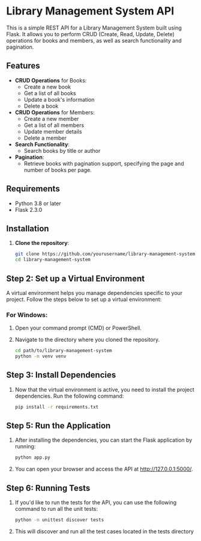 # Library Management System API

This is a simple REST API for a Library Management System built using Flask. It allows you to perform CRUD (Create, Read, Update, Delete) operations for books and members, as well as search functionality and pagination.

## Features

- **CRUD Operations** for Books:
  - Create a new book
  - Get a list of all books
  - Update a book's information
  - Delete a book
- **CRUD Operations** for Members:
  - Create a new member
  - Get a list of all members
  - Update member details
  - Delete a member
- **Search Functionality**:
  - Search books by title or author
- **Pagination**:
  - Retrieve books with pagination support, specifying the page and number of books per page.

## Requirements

- Python 3.8 or later
- Flask 2.3.0

## Installation

1. **Clone the repository**:

   ```bash
   git clone https://github.com/yourusername/library-management-system.git
   cd library-management-system
   ```

## Step 2: Set up a Virtual Environment

A virtual environment helps you manage dependencies specific to your project. Follow the steps below to set up a virtual environment:

### For Windows:

1. Open your command prompt (CMD) or PowerShell.
2. Navigate to the directory where you cloned the repository.

   ```bash
   cd path/to/library-management-system
   python -m venv venv
   ```

## Step 3: Install Dependencies

1. Now that the virtual environment is active, you need to install the project dependencies. Run the following command:

   ```bash
   pip install -r requirements.txt
   ```

## Step 5: Run the Application

1. After installing the dependencies, you can start the Flask application by running:
   ```bash
   python app.py
   ```
2. You can open your browser and access the API at http://127.0.0.1:5000/.

## Step 6: Running Tests

1. If you'd like to run the tests for the API, you can use the following command to run all the unit tests:
   ```bash
   python -m unittest discover tests
   ```
2. This will discover and run all the test cases located in the tests directory
